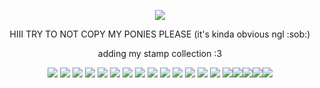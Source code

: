 <p align="center">
<img src="https://i.postimg.cc/Y0ZZ9R5q/Untitled159-20240716152906.webp"  />
</div>
<p align="center">
HIII TRY TO NOT COPY MY PONIES PLEASE (it's kinda obvious ngl :sob:)
<p align="center">
adding my stamp collection :3
<p align="center">
<img src="https://i.postimg.cc/9Rc4HDsF/Tumblr-l-279331762309012.png"  /> <img src="https://i.postimg.cc/MXTT0JS4/Tumblr-l-40284741628223.png"  /> <img src="https://i.postimg.cc/5Xc2MHCd/Tumblr-l-40286939937760.gif"  /> <img src="https://i.postimg.cc/GHTmNP9x/Tumblr-l-40289648722489.gif"  /> <img src="https://i.postimg.cc/sGvg37my/Tumblr-l-42945534270474.png"  /> <img src="https://i.postimg.cc/bDYvFK2Z/Tumblr-l-43000618336858.png"  /> <img src="https://i.postimg.cc/Q96ML0p0/Tumblr-l-43005234301278.png"  /> <img src="https://i.postimg.cc/s1N2wHf2/Tumblr-l-43008061611468.png"  /> <img src="https://i.postimg.cc/CZg5bZhH/Tumblr-l-43042321162289.png"  /> <img src="https://i.postimg.cc/gwHJsYr9/Tumblr-l-43076997939495.png"  /> <img src="https://i.postimg.cc/4YtnKvgx/Tumblr-l-43107067519782.png"  /> <img src="https://i.postimg.cc/SJHJNTHP/Tumblr-l-43114015306623.gif"  /> <img src="https://i.postimg.cc/crvvWykY/Tumblr-l-55757580960079.gif"  /> <img src="https://i.postimg.cc/BtQ8h1xm/Tumblr-l-55778774922718.png"  /> <img src="https://i.postimg.cc/14C8b5Bs/Tumblr-l-731989797714898.gif"  /><img src="https://i.postimg.cc/bSJsdKz7/Tumblr-l-853455613241133.gif"  /><img src="https://i.postimg.cc/vgX4YQd7/Tumblr-l-853482688686844.png"  /><img src="https://i.postimg.cc/Nyk6XvcF/Tumblr-l-1119774992224835.gif"  /><img src="https://i.postimg.cc/k6MxFYJc/Tumblr-l-36513922130267.png"  />

